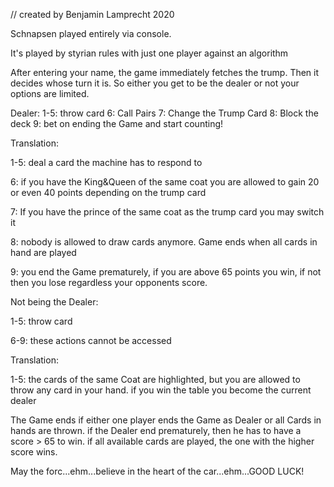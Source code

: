 // created by Benjamin Lamprecht 2020

Schnapsen played entirely via console.

It's played by styrian rules with just one player against an algorithm

After entering your name, the game immediately fetches the trump.
Then it decides whose turn it is. 
So either you get to be the dealer or not your options are limited.

Dealer:
1-5: throw card
6: Call Pairs
7: Change the Trump Card
8: Block the deck
9: bet on ending the Game and start counting!

Translation:

1-5: deal a card the machine has to respond to 

6: if you have the King&Queen of the same coat you are allowed to gain 20 or even 40 points depending on the trump card

7: If you have the prince of the same coat as the trump card you may switch it

8: nobody is allowed to draw cards anymore. Game ends when all cards in hand are played

9: you end the Game prematurely, if you are above 65 points you win, if not then you lose regardless your opponents score.


Not being the Dealer:

1-5: throw card

6-9: these actions cannot be accessed

Translation:

1-5: the cards of the same Coat are highlighted, but you are allowed to throw any card in your hand.
if you win the table you become the current dealer


The Game ends if either one player ends the Game as Dealer or all Cards in hands are thrown.
if the Dealer end prematurely, then he has to have a score > 65 to win.
if all available cards are played, the one with the higher score wins.

May the forc...ehm...believe in the heart of the car...ehm...GOOD LUCK!